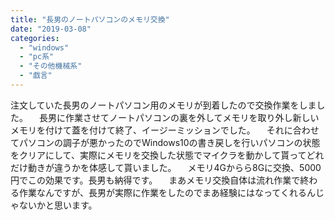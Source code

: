 ```yaml
---
title: "長男のノートパソコンのメモリ交換"
date: "2019-03-08"
categories: 
  - "windows"
  - "pc系"
  - "その他機械系"
  - "戯言"
---
```


注文していた長男のノートパソコン用のメモリが到着したので交換作業をしました。 　長男に作業させてノートパソコンの裏を外してメモリを取り外し新しいメモリを付けて蓋を付けて終了、イージーミッションでした。 　それに合わせてパソコンの調子が悪かったのでWindows10の書き戻しを行いパソコンの状態をクリアにして、実際にメモリを交換した状態でマイクラを動かして貰ってどれだけ動きが違うかを体感して貰いました。 　メモリ4Gからら8Gに交換、5000円でこの効果です。長男も納得です。 　まあメモリ交換自体は流れ作業で終わる作業なんですが、長男が実際に作業をしたのでまあ経験にはなってくれるんじゃないかと思います。

